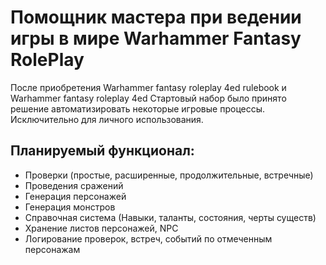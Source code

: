 # Помощник мастера при ведении игры в мире Warhammer Fantasy RolePlay

После приобретения Warhammer fantasy roleplay 4ed rulebook и Warhammer fantasy roleplay 4ed Стартовый набор было принято решение автоматизировать некоторые игровые процессы. Исключительно для личного использования.

## Планируемый функционал:

* Проверки (простые, расширенные, продолжительные, встречные)
* Проведения сражений
* Генерация персонажей
* Генерация монстров
* Справочная система (Навыки, таланты, состояния, черты существ)
* Хранение листов персонажей, NPC
* Логирование проверок, встреч, событий по отмеченным персонажам
